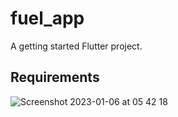 # fuel_app

A getting started Flutter project.

## Requirements

![Screenshot 2023-01-06 at 05 42 18](https://user-images.githubusercontent.com/70215958/210903933-1d76b8f5-06d4-467a-9fcf-fc618c867e64.jpg)


